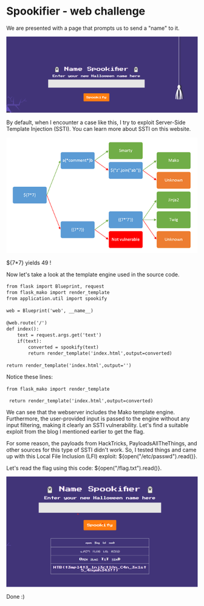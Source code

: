 # Spookifier - web challenge


We are presented with a page that prompts us to send a "name" to it.

![](indexPage.png)

By default, when I encounter a case like this, I try to exploit Server-Side Template Injection (SSTI). You can learn more about SSTI on this website.

![](stti.webp)


${7*7} yields 49 !

Now let's take a look at the template engine used in the source code.

```
from flask import Blueprint, request
from flask_mako import render_template
from application.util import spookify

web = Blueprint('web', __name__)

@web.route('/')
def index():
    text = request.args.get('text')
    if(text):
        converted = spookify(text)
        return render_template('index.html',output=converted)
    
return render_template('index.html',output='')
```   

Notice these lines:

`from flask_mako import render_template `

` return render_template('index.html',output=converted)`


We can see that the webserver includes the Mako template engine. Furthermore, the user-provided input is passed to the engine without any input filtering, making it clearly an SSTI vulnerability.
Let's find a suitable exploit from the blog I mentioned earlier to get the flag.


For some reason, the payloads from HackTricks, PayloadsAllTheThings, and other sources for this type of SSTI didn't work. So, I tested things and came up with this Local File Inclusion (LFI) exploit: ${open("/etc/passwd").read()}.

Let's read the flag using this code: ${open("/flag.txt").read()}.

![](flag.png)

Done :)

